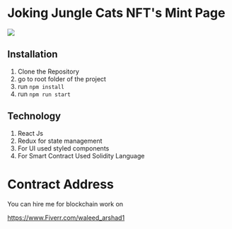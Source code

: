 # Joking Jungle Cats NFT's Mint Page

![](https://raw.githubusercontent.com/waleed677/Joking-Jungle-Cats-Mint-Page/master/public/config/images/banner.jpeg)

## Installation

1. Clone the Repository
2. go to root folder of the project
3. run ``` npm install ``` 
4. run ```npm run start ``` 


## Technology 

1. React Js
2. Redux for state management
3. For UI used styled components
4. For Smart Contract Used Solidity Language


# Contract Address


You can hire me for blockchain work on

https://www.Fiverr.com/waleed_arshad1

